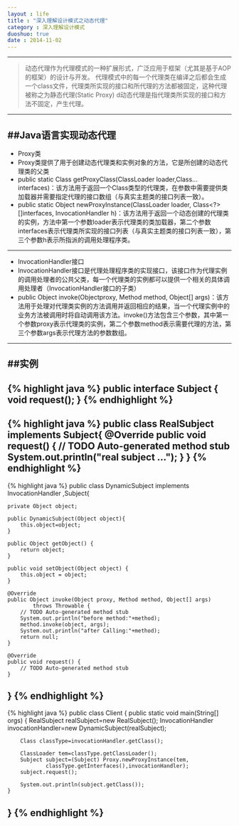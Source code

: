 ```yaml
---
layout : life
title : "深入理解设计模式之动态代理"
category : 深入理解设计模式
duoshuo: true
date : 2014-11-02
---
```


------

>动态代理作为代理模式的一种扩展形式，广泛应用于框架（尤其是基于AOP的框架）的设计与开发。
>代理模式中的每一个代理类在编译之后都会生成一个class文件，代理类所实现的接口和所代理的方法都被固定，这种代理被称之为静态代理(Static Proxy)
>d动态代理是指代理类所实现的接口和方法不固定，产生代理。

------
##Java语言实现动态代理
------
* Proxy类
 * Proxy类提供了用于创建动态代理类和实例对象的方法，它是所创建的动态代理类的父类
 * public static Class<?> getProxyClass(ClassLoader loader,Class<?>... interfaces)：该方法用于返回一个Class类型的代理类，在参数中需要提供类加载器并需要指定代理的接口数组（与真实主题类的接口列表一致）。
 * public static Object newProxyInstance(ClassLoader loader, Class<?>[]interfaces, InvocationHandler h)：该方法用于返回一个动态创建的代理类的实例，方法中第一个参数loader表示代理类的类加载器，第二个参数interfaces表示代理类所实现的接口列表（与真实主题类的接口列表一致），第三个参数h表示所指派的调用处理程序类。

 -------
 
* InvocationHandler接口
 * InvocationHandler接口是代理处理程序类的实现接口，该接口作为代理实例的调用处理者的公共父类，每一个代理类的实例都可以提供一个相关的具体调用处理者（InvocationHandler接口的子类）	
 * public Object invoke(Objectproxy, Method method, Object[] args)：该方法用于处理对代理类实例的方法调用并返回相应的结果，当一个代理实例中的业务方法被调用时将自动调用该方法。invoke()方法包含三个参数，其中第一个参数proxy表示代理类的实例，第二个参数method表示需要代理的方法，第三个参数args表示代理方法的参数数组。

--------
##实例
--------
{% highlight java %}
public interface Subject {
	void request();
}
{% endhighlight %}
--------
{% highlight java %}
public class RealSubject implements Subject{
	@Override
	public void request() {
		// TODO Auto-generated method stub
		System.out.println("real subject ...");
	}
}
{% endhighlight %}
--------
{% highlight java %}
public class DynamicSubject implements InvocationHandler ,Subject{

	private Object object;
	
	public DynamicSubject(Object object){
		this.object=object;
	}
	
	public Object getObject() {
		return object;
	}

	public void setObject(Object object) {
		this.object = object;
	}

	@Override
	public Object invoke(Object proxy, Method method, Object[] args)
			throws Throwable {
		// TODO Auto-generated method stub
		System.out.println("before method:"+method);
		method.invoke(object, args);
		System.out.println("after Calling:"+method);
		return null;
	}

	@Override
	public void request() {
		// TODO Auto-generated method stub	
	}
}
{% endhighlight %}
--------
{% highlight java %}
public class Client {
	public static void main(String[] orgs)
	{
		RealSubject realSubject=new RealSubject();
		InvocationHandler invocationHandler=new DynamicSubject(realSubject);
		

		
		Class classType=invocationHandler.getClass();
		
		ClassLoader tem=classType.getClassLoader();
		Subject subject=(Subject) Proxy.newProxyInstance(tem, 
				classType.getInterfaces(),invocationHandler);
		subject.request();
		
		System.out.println(subject.getClass());
	}

}
{% endhighlight %}
--------